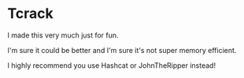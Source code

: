 # Tcrack

I made this very much just for fun.

I'm sure it could be better and I'm sure it's not super memory efficient.

I highly recommend you use Hashcat or JohnTheRipper instead!


